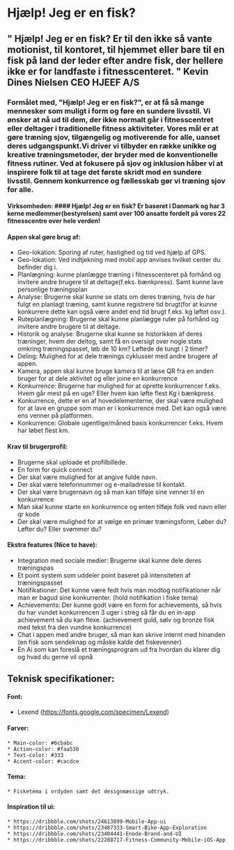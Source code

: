 # Hjælp! Jeg er en fisk?

## " Hjælp! Jeg er en fisk? Er til den ikke så vante motionist, til kontoret, til hjemmet eller bare til en fisk på land der leder efter andre fisk, der hellere ikke er for landfaste i fitnesscenteret. " Kevin Dines Nielsen CEO HJEEF A/S  ##
### Formålet med, "Hjælp! Jeg er en fisk?", er at få så mange mennesker som muligt i form og føre en sundere livsstil. Vi ønsker at nå ud til dem, der ikke normalt går i fitnesscentret eller deltager i traditionelle fitness aktiviteter. Vores mål er at gøre træning sjov, tilgængelig og motiverende for alle, uanset deres udgangspunkt.Vi driver vi tilbyder en række unikke og kreative træningsmetoder, der bryder med de konventionelle fitness rutiner. Ved at fokusere på sjov og inklusion håber vi at inspirere folk til at tage det første skridt mod en sundere livsstil. Gennem konkurrence og fællesskab gør vi træning sjov for alle. ###

#### Virksomheden: #### Hjælp! Jeg er en fisk? Er baseret i Danmark og  har 3 kerne medlemmer(bestyrelsen) samt over 100 ansatte fordelt på vores 22 fitnesscentre over hele verden! 

#### Appen skal gøre brug af: ####
* Geo-lokation: Sporing af ruter, hastighed og tid ved hjælp af GPS.
* Geo-lokation: Ved indtjekning med mobil app anvises hvilket center du befinder dig i.
* Planlægning: kunne planlægge træning i fitnesscenteret på forhånd og invitere andre brugere til at deltage(f.eks. bænkpress). Samt kunne lave personlige træningsplan
* Analyse: Brugerne skal kunne se stats om deres træning, hvis de har fulgt en planlagt træning, samt kunne registrere tid brugt(for at kunne konkurrere dette kan også være andet end tid brugt f.eks. kg løftet osv.).
* Ruteplanlægning: Brugerne skal kunne planlægge ruter på forhånd og invitere andre brugere til at deltage.
* Historik og analyse: Brugerne skal kunne se historikken af deres træninger, hvem der deltog, samt få en oversigt over nogle stats omkring træningspasset, løb de 10 km? Løftede de tungt i 2 timer? 
* Deling: Mulighed for at dele trænings cyklusser med andre brugere af appen.
* Kamera, appen skal kunne bruge kamera til at læse QR fra en anden bruger for at dele aktivitet og eller joine en konkurrence 
* Konkurrence: Brugerne har mulighed for at oprette konkurrencer f.eks. Hvem går mest på en uge? Eller hvem kan løfte flest Kg i bænkpress
* Konkurrence, dette er en af hovedelementerne, der skal være mulighed for at lave en gruppe som man er i konkurrence med. Det kan også være ens venner på platformen.
* Konkurrence: Globale ugentlige/måned basis konkurrencer f.eks. Hvem har løbet flest km.

#### Krav til brugerprofil: ####
* Brugerne skal uploade et profilbillede.
* En form for quick connect
* Der skal være mulighed for at angive fulde navn.
* Der skal være telefonnummer og e-mailadresse til kontakt.
* Der skal være brugernavn og så man kan tilføje sine venner til en konkurrence
* Man skal kunne starte en konkurrence og enten tilføje folk ved navn eller qr kode
* Der skal være mulighed for at vælge en primær træningsform, Løber du? Løfter du? Eller svømmer du?

#### Ekstra features (Nice to have): ####
* Integration med sociale medier: Brugerne skal kunne dele deres træningspas
* Et point system som uddeler point baseret på intensiteten af træningspasset
* Notifikationer: Det kunne være fedt hvis man modtog notifikationer når man er bagud sine konkurrenter. (hold notifikation i fiske tema)
* Achievements: Der kunne godt være en form for achievements, så hvis du har vundet konkurrencen 3 uger i streg så får du en in-app achievement så du kan flexe. (achievement guld, 	sølv og bronze fisk med tekst fra den vundne konkurrence)
* Chat i appen med andre bruger, så man kan skrive internt med hinanden (en fisk som sendeknap og måske kalde det fiskevenner)
* En Ai som kan foreslå et træningsprogram ud fra hvordan du klarer dig og hvad du gerne vil opnå

## Teknisk specifikationer: ## 

#### Font: ####  
* Lexend (https://fonts.google.com/specimen/Lexend)

#### Farver: ####  
	* Main-color: #6cbabc
	* Action-color: #faa53b
	* Text-color: #333
	* Accent-color: #cacdce


#### Tema: #### 
	* Fisketema i ordyden samt det designmæssige udtryk. 

#### Inspiration til ui: #### 
	* https://dribbble.com/shots/24613899-Mobile-App-ui
	* https://dribbble.com/shots/23487333-Smart-Bike-App-Exploration
	* https://dribbble.com/shots/23404441-Enode-Brand-and-UI
	* https://dribbble.com/shots/22288717-Fitness-Community-Mobile-iOS-App
